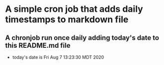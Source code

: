 A simple cron job that adds daily timestamps to markdown file
============================================================
## A chronjob run once daily adding today's date to this README.md file
* today's date is Fri Aug  7 13:23:30 MDT 2020
